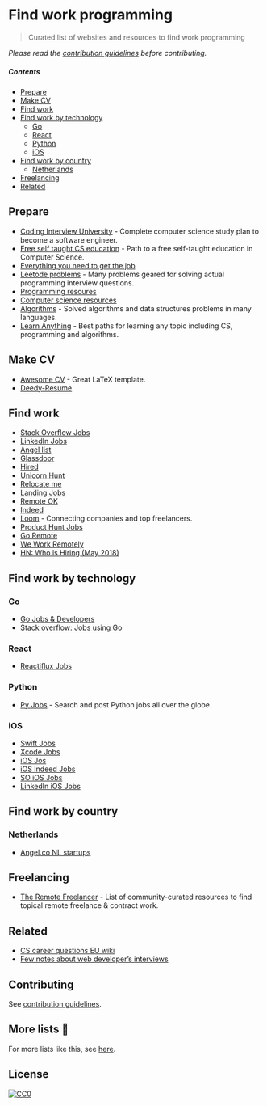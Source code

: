 # Find work programming
> Curated list of websites and resources to find work programming

*Please read the [contribution guidelines](CONTRIBUTING.md#readme) before contributing.*

##### Contents
- [Prepare](#prepare)
- [Make CV](#make-cv)
- [Find work](#find-work)
- [Find work by technology](#find-work-by-technology)
	- [Go](#go)
	- [React](#react)
	- [Python](#python)
	- [iOS](#ios)
- [Find work by country](#find-work-by-country)
	- [Netherlands](#netherlands)
- [Freelancing](#freelancing)
- [Related](#related)

## Prepare
- [Coding Interview University](https://github.com/jwasham/coding-interview-university) - Complete computer science study plan to become a software engineer.
- [Free self taught CS education](https://github.com/ossu/computer-science) - Path to a free self-taught education in Computer Science.
- [Everything you need to get the job](https://github.com/kdn251/interviews)
- [Leetode problems](https://leetcode.com) - Many problems geared for solving actual programming interview questions.
- [Programming resoures](https://learn-anything.xyz/1751)
- [Computer science resources](https://learn-anything.xyz/353)
- [Algorithms](https://github.com/marcosfede/algorithms) - Solved algorithms and data structures problems in many languages.
- [Learn Anything](https://learn-anything.xyz) - Best paths for learning any topic including CS, programming and algorithms.

## Make CV
- [Awesome CV](https://github.com/posquit0/Awesome-CV) - Great LaTeX template.
- [Deedy-Resume](https://github.com/deedy/Deedy-Resume)

## Find work
- [Stack Overflow Jobs](https://stackoverflow.com/jobs)
- [LinkedIn Jobs](https://www.linkedin.com/jobs/)
- [Angel list](https://angel.co/jobs)
- [Glassdoor](https://www.glassdoor.com)
- [Hired](https://hired.com/)
- [Unicorn Hunt](https://unicornhunt.io/)
- [Relocate me](https://relocate.me/)
- [Landing Jobs](https://landing.jobs/)
- [Remote OK](https://remoteok.io)
- [Indeed](https://www.indeed.com)
- [Loom](http://www.loom.co/) - Connecting companies and top freelancers.
- [Product Hunt Jobs](https://www.producthunt.com/jobs)
- [Go Remote](https://goremote.io/)
- [We Work Remotely](https://weworkremotely.com/)
- [HN: Who is Hiring (May 2018)](https://news.ycombinator.com/item?id=16967543)

## Find work by technology
### Go
- [Go Jobs & Developers](https://www.golangprojects.com)
- [Stack overflow: Jobs using Go](https://stackoverflow.com/jobs/developer-jobs-using-go?med=site-ui&ref=tag-page_go)

### React
- [Reactiflux Jobs](http://jobs.reactiflux.com/)

### Python
- [Py Jobs](http://www.pyjobs.xyz/) - Search and post Python jobs all over the globe.

### iOS
- [Swift Jobs](https://www.natashatherobot.com/swift-jobs/)
- [Xcode Jobs](https://twitter.com/xcodejobs)
- [iOS Jos](https://iosjobs.io/)
- [iOS Indeed Jobs](https://www.indeed.com/q-iOS-developer-jobs.html)
- [SO iOS Jobs](https://stackoverflow.com/jobs?q=ios)
- [LinkedIn iOS Jobs](https://www.linkedin.com/jobs/ios-developer-jobs/)

## Find work by country
### Netherlands
- [Angel.co NL startups](https://angel.co/netherlands)

## Freelancing
- [The Remote Freelancer](https://github.com/engineerapart/TheRemoteFreelancer) - List of community-curated resources to find topical remote freelance & contract work.

## Related
- [CS career questions EU wiki](https://www.reddit.com/r/cscareerquestionsEU/wiki/index)
- [Few notes about web developer’s interviews](http://blog.sapegin.me/all/coding-interview)

## Contributing
See [contribution guidelines](CONTRIBUTING.md#readme).

## More lists 📝
For more lists like this, see [here](https://github.com/learn-anything/curated-lists#readme).

## License
[![CC0](http://mirrors.creativecommons.org/presskit/buttons/88x31/svg/cc-zero.svg)](https://creativecommons.org/publicdomain/zero/1.0/)